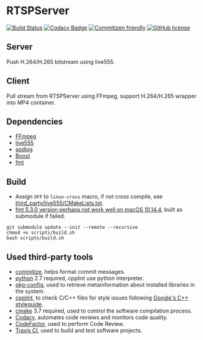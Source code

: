 # RTSPServer

[![Build Status](https://travis-ci.org/kgbook/RTSPServer.svg?branch=dev)](https://travis-ci.org/kgbook/RTSPServer)
[![Codacy Badge](https://api.codacy.com/project/badge/Grade/8fc58459dbaf486884713133d034b968)](https://www.codacy.com/app/kgbook/RTSPServer?utm_source=github.com&amp;utm_medium=referral&amp;utm_content=kgbook/RTSPServer&amp;utm_campaign=Badge_Grade)
[![Commitizen friendly](https://img.shields.io/badge/commitizen-friendly-brightgreen.svg)](https://github.com/kgbook/RTSPServer)
[![GitHub license](https://img.shields.io/badge/license-MIT-blue.svg)](https://raw.githubusercontent.com/kgbook/RTSPServer/master/LICENSE)

## Server

Push H.264/H.265 bitstream using live555.

## Client

Pull stream from RTSPServer using FFmpeg, support H.264/H.265 wrapper into MP4 container.

## Dependencies

- [FFmpeg](https://ffmpeg.org/)
- [live555](http://www.live555.com/)
- [spdlog](https://github.com/gabime/spdlog)
- [Boost](https://www.boost.org/)
- [fmt](https://github.com/fmtlib/fmt)

## Build

- Assign `OFF` to `linux-cross` macro, if not cross compile,
  see [third_party/live555/CMakeLists.txt](third_party/live555/CMakeLists.txt).
- [fmt 5.3.0 version perhaps not work well on macOS 10.14.4](https://github.com/fmtlib/fmt/issues/1115),
  built as submodule if failed.

```shell
git submodule update --init --remote --recursive
chmod +x scripts/build.sh
bash scripts/build.sh
```

## Used third-party tools

- [commitize](https://github.com/commitizen/cz-cli.git), helps format commit messages.
- [python](https://www.python.org/) 2.7 required, cpplint use python interpreter.
- [pkg-config](https://linux.die.net/man/1/pkg-config), used to retrieve metainformation about installed libraries in the system.
- [cpplint](https://github.com/cpplint/cpplint.git), to check C/C++ files for style issues 
following [Google's C++ styleguide](https://google.github.io/styleguide/cppguide.html).
- [cmake](https://cmake.org/) 3.7 required, used to control the software compilation process.
- [Codacy](https://www.codacy.com), automates code reviews and monitors code quality.
- [CodeFactor](https://www.codefactor.io/), used to perform Code Review.
- [Travis CI](https://travis-ci.org/), used to build and test software projects.